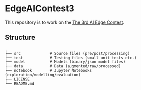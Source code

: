 # EdgeAIContest3
This repository is to work on the [The 3rd AI Edge Contest](https://signate.jp/competitions/256).

## Structure
    .
    ├── src             # Source files (pre/post/processing)
    ├── test            # Testing files (small unit tests etc.)
    ├── model           # Models (binary/json model files)
    ├── data            # Data (augmented/raw/processed)
    ├── notebook        # Jupyter Notebooks (exploration/modelling/evaluation)
    ├── LICENSE         
    └── README.md       
